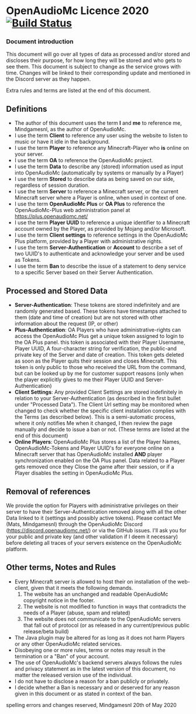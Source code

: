 # OpenAudioMc Licence 2020 [![Build Status](https://travis-ci.org/Mindgamesnl/OpenAudioMc.svg?branch=master)](https://travis-ci.org/Mindgamesnl/OpenAudioMc)

### Document introduction
This document will go over all types of data as processed and/or stored and discloses their purpose, for how long they will be stored and who gets to see them.
This document is subject to change as the service grows with time. Changes will be linked to their corresponding update and mentioned in the Discord server as they happen.

Extra rules and terms are listed at the end of this document.

## Definitions
 - The author of this document uses the term **I** and **me** to reference me, Mindgamesnl, as the author of OpenAudioMc.
 - I use the term **Client** to reference any user using the website to listen to music or have it idle in the background.
 - I use the term **Player** to reference any Minecraft-Player who **is** online on your server.
 - I use the term **OA** to reference the OpenAudioMc project.
 - I use the term **Data** to describe any (stored) information used as input into OpenAudioMc (automatically by systems or manually by a Player)
 - I use the term **Stored** to describe data as being saved on our side, regardless of session duration.
 - I use the term **Server** to reference a Minecraft server, or the current Minecraft server where a Player is online, when used in context of one.
 - I use the term **OpenAudioMc Plus** or **OA Plus** to reference the OpenAudioMc-Plus web administration panel at https://plus.openaudiomc.net/
 - I use the term **Player UUID** to reference a unique identifier to a Minecraft account owned by the Player, as provided by Mojang and/or Microsoft.
 - I use the term **Client settings** to reference settings in the OpenAudioMc Plus platform,  provided by a Player with administrative rights.
 - I use the term **Server-Authentication** or **Account** to describe a set of two UUID's to authenticate and acknowledge your server and be used as Tokens.
 - I use the term **Ban** to describe the issue of a statement to deny service to a specific Server based on their Server Authentication.
 
## Processed and Stored Data
 - **Server-Authentication**: These tokens are stored indefinitely and are randomly generated based. These tokens have timestamps attached to them (date and time of creation) but are not stored with other information about the request (IP, or other)
 - **Plus-Authentication**: OA Players who have administrative-rights can access the OpenAudioMc Plus get a unique token assigned to login to the OA Plus panel. this token is associated with their Player Username, Player UUID, A four-character string for verification, the public-and private key of the Server and date of creation. This token gets deleted as soon as the Player quits their session and closes Minecraft. This token is only public to those who received the URL from the command, but can be looked up by me for customer support reasons (only when the player explicitly gives to me their Player UUID and Server-Authentication)
 - **Client Settings**: Any provided Client Settings are stored indefinitely in relation to your Server-Authentication (as described in the first bullet under "Processed Data"). The Client Url setting may be monitored when changed to check whether the specific client installation complies with the Terms (as described below). This is a semi-automatic process, where it only notifies Me when it changed, I then review the page manually and decide to issue a ban or not. (These terms are listed at the end of this document)
 - **Online Players**: OpenAudioMc Plus stores a list of the Player Names, OpenAudioMc-Tokens and Player UUID's for everyone online on a Minecraft server that has OpenAudioMc installed **AND** player synchronization enabled on the OA Plus panel. Data related to a Player gets removed once they Close the game after their session, or if a Player disables the setting in OpenAudioMc Plus.
 
## Removal of references
We provide the option for Players with administrative privileges on their server to have their Server-Authentication removed along with all the other Data linked to it (settings and possibly active tokens). Please contact Me (Mats, Mindgamesnl) through the OpenAudioMc Discord (https://discord.openaudiomc.net/) or via the GitHub issues. I'll ask you for your public and private key (and other validation if I deem it necessary) before deleting all traces of your servers existence on the OpenAudioMc platform.

## Other terms, Notes and Rules
 - Every Minecraft server is allowed to host their on installation of the web-client, given that it meets the following demands.
    1. The website has an unchanged and readable OpenAudioMc copyright notice in the footer.
    2. The website is not modified to function in ways that contradicts the needs of a Player (abuse, spam and related)
    3. The website does not communicate to the OpenAudioMc servers that fall out of protocol (or as released in any current/previous public release/beta build)
 - The Java plugin may be altered for as long as it does not harm Players or any other OpenAudioMc related services.
 - Disobeying one or more rules, terms or notes may result in the termination or a "Ban" of your account.
 - The use of OpenAudioMc's backend servers always follows the rules and privacy statement as in the latest version of this document, no matter the released version use of the individual.
 - I do not have to disclose a reason for a ban publicly or privately.
 - I decide whether a Ban is necessary and or deserved for any reason given in this document or as stated in context of the ban.
 
 spelling errors and changes reserved,
 Mindgamesnl 20th of May
 2020